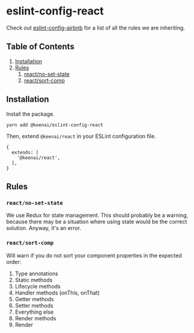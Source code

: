 # eslint-config-react
Check out [eslint-config-airbnb](https://github.com/airbnb/javascript/tree/master/packages/eslint-config-airbnb/rules) for a list of all the rules we are inheriting.

## Table of Contents
1. [Installation](#installation)
1. [Rules](#rules)
	1. [react/no-set-state](#reactno-set-state)
	1. [react/sort-comp](#reactsort-comp)

## Installation
Install the package.
```
yarn add @keenai/eslint-config-react
```

Then, extend `@keenai/react` in your ESLint configuration file.
```
{
  extends: [
    '@keenai/react',
  ],
}
```

## Rules
### `react/no-set-state`
We use Redux for state management. This should probably be a warning, because there may be a situation where using state would be the correct solution. Anyway, it's an error.

### `react/sort-comp`
Will warn if you do not sort your component properties in the expected order:

  1. Type annotations
  1. Static methods
  1. Lifecycle methods
  1. Handler methods (onThis, onThat)
  1. Getter methods
  1. Setter methods
  1. Everything else
  1. Render methods
  1. Render
